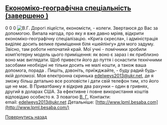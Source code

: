 
## [Економіко-географічна спеціальність (завершено )](/для-випускників/економіко-географічна-спеціальність/)
0
0
0
![В.Г.](/images/економіко-географічна-спеціальність/foto.jpg)
Дорогі ліцеїсти, економісти, - колеги. Звертаюся до Вас за допомогою. Випала нагода, про яку я вже давно мріяв, відкрити економіко-географічну спеціалізацію. «Крига скресла», і адміністрація виділяє досить велике приміщення біля «шейпінгу» для мого задуму. Звісно, там роботи непочатий край. Мої учні - помічники зробили комп’ютерну модель цього приміщення: як воно є зараз і як приблизно воно має виглядати. Щоб привести його до пуття і оснастити технічними засобами необхідні не тільки досить не малі кошти, а також ваша допомога, порада . Пишіть, дзвоніть, приїжджайте, - буду радий будь-якій допомозі. Моя електронна скринька edelweys2013@ukr.net, де я зможу більш детально все розповісти і дати свій телефон тим, хто його ще не має. В Приватбанку я відкрив два рахунки – один в гривнях, другий в доларах США. За ефективне і повне використання коштів відповідаю особисто я.
З повагою [В. Г.](https://www.facebook.com/profile.php?id=100001534736183)
Контакти:
email: edelweys2013@ukr.net
Детальніше: [http://www.lpml.besaba.com](http://www.lpml.besaba.com/)
<!-- <form action="/%D0%B4%D0%BB%D1%8F-%D0%B2%D0%B8%D0%BF%D1%83%D1%81%D0%BA%D0%BD%D0%B8%D0%BA%D1%96%D0%B2/%D0%B5%D0%BA%D0%BE%D0%BD%D0%BE%D0%BC%D1%96%D0%BA%D0%BE-%D0%B3%D0%B5%D0%BE%D0%B3%D1%80%D0%B0%D1%84%D1%96%D1%87%D0%BD%D0%B0-%D1%81%D0%BF%D0%B5%D1%86%D1%96%D0%B0%D0%BB%D1%8C%D0%BD%D1%96%D1%81%D1%82%D1%8C" class="donateform" enctype="multipart/form-data" method="post"><input id="Email" name="Email" placeholder="email@domain.com" type="email" value="" /><input id="Name" name="Name" placeholder="Вася Пупкін" type="text" value="" />        <input type="number" id="Amount" name="Amount" placeholder="100 UAH" />
<input type="hidden" id="ProjectId" name="ProjectId" value="1206" />
<input type="hidden" id="Subscribe" name="Subscribe" value="fasle" />
<input type="submit" value="Зробити внесок" />
<input name='ufprt' type='hidden' value='3BE31EA2738C9C4B2AE43244D6BFA828519E602547E0457748587144DDF847009124A278F60C4BF5946084A6830386A1B12F418F5F5130FB783264B19D4EAD4B2621BA19B0926ED69964E86F246C4C22459F0663DF63EDB73BDCDAF409E43B9DC32DC081F9A2A89C1E6D404967B84EB2DF6DFC12D6DB878874921E724CF63BC55D19402C284BE2D8885D8E2609A56F63' /></form> -->
[Повернутись назад](/для-випускників/)
       